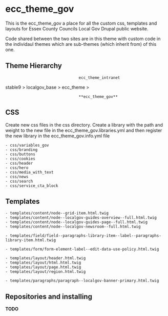 # ecc_theme_gov

This is the ecc_theme_gov a place for all the custom css, templates and layouts for Essex County Councils Local Gov Drupal public website.

Code shared between the two sites are in this theme with custom code in the individaul themes which are sub-themes (which inherit from) of this one.

## Theme Hierarchy

                                    ecc_theme_intranet
stable9 > localgov_base > ecc_theme >

                                    **ecc_theme_gov**

## CSS

Create new css files in the css directory. Create a library with the path and weight to the new file in the ecc_theme_gov.libraries.yml and then register the new library in the ecc_theme_gov.info.yml file

    - css/variables_gov
    - css/branding
    - css/buttons
    - css/cookies
    - css/header
    - css/hero
    - css/media_with_text
    - css/news
    - css/search
    - css/service_cta_block

## Templates

    - templates/content/node--grid-item.html.twig
    - templates/content/node--localgov-guides-overview--full.html.twig
    - templates/content/node--localgov-guides-page--full.html.twig
    - templates/content/node--localgov-newsroom--full.html.twig

    - templates/field/field--paragraphs-library-item--label--paragraphs-library-item.html.twig

    - templates/form/form-element-label--edit-data-use-policy.html.twig

    - templates/layout/header.html.twig
    - templates/layout/html.html.twig
    - templates/layout/page.html.twig
    - templates/layout/region.html.twig

    - templates/paragraphs/paragraph--localgov-banner-primary.html.twig

## Repositories and installing

**TODO**
